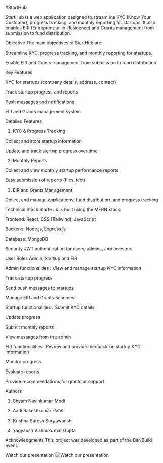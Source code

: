 #StartHub

StartHub is a web application designed to streamline KYC (Know Your Customer), progress tracking, and monthly reporting for startups. It also enables EIR (Entrepreneur-in-Residence) and Grants management from submission to fund distribution.

Objective
The main objectives of StartHub are:

Streamline KYC, progress tracking, and monthly reporting for startups.

Enable EIR and Grants management from submission to fund distribution.

Key Features

KYC for startups (company details, address, contact)

Track startup progress and reports

Push messages and notifications

EIR and Grants management system

Detailed Features

1. KYC & Progress Tracking

Collect and store startup information

Update and track startup progress over time

2. Monthly Reports

Collect and view monthly startup performance reports

Easy submission of reports (files, text)

3. EIR and Grants Management

Collect and manage applications, fund distribution, and progress tracking

Technical Stack
StartHub is built using the MERN stack:

Frontend: React, CSS (Tailwind), JavaScript

Backend: Node.js, Express.js

Database: MongoDB

Security
JWT authentication for users, admins, and investors

User Roles
Admin, Startup and EIR

Admin functionalities :
View and manage startup KYC information

Track startup progress

Send push messages to startups

Manage EIR and Grants schemes


Startup functionalities :
Submit KYC details

Update progress

Submit monthly reports

View messages from the admin


EIR functionalities :
Review and provide feedback on startup KYC information

Monitor progress

Evaluate reports

Provide recommendations for grants or support

Authors

1) Shyam Navinkumar Modi

2) Aadi Rakeshkumar Patel

3) Krishna Suresh Suryawanshi

4) Yagyansh Vishnukumar Gupta

Acknowledgments
This project was developed as part of the BitNBuild event.

Watch our presentation
![Watch our presentation](https://github.com/shyxmz/Deez-Nulls/blob/main/StartHub%20(1).gif)

